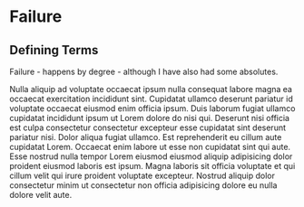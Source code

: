 # Failure

## Defining Terms

Failure - happens by degree - although I have also had some absolutes.

Nulla aliquip ad voluptate occaecat ipsum nulla consequat labore magna ea occaecat exercitation incididunt sint. Cupidatat ullamco deserunt pariatur id voluptate occaecat eiusmod enim officia ipsum. Duis laborum fugiat ullamco cupidatat incididunt ipsum ut Lorem dolore do nisi qui. Deserunt nisi officia est culpa consectetur consectetur excepteur esse cupidatat sint deserunt pariatur nisi. Dolor aliqua fugiat ullamco. Est reprehenderit eu cillum aute cupidatat Lorem. Occaecat enim labore ut esse non cupidatat sint qui aute. Esse nostrud nulla tempor Lorem eiusmod eiusmod aliquip adipisicing dolor proident eiusmod laboris est ipsum. Magna laboris sit officia voluptate et qui cillum velit qui irure proident voluptate excepteur. Nostrud aliquip dolor consectetur minim ut consectetur non officia adipisicing dolore eu nulla dolore velit aute.